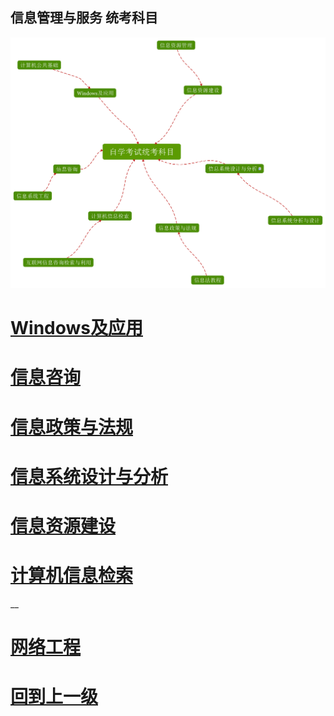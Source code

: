 ## 信息管理与服务 统考科目





![自学考试统考科目](img/自学考试统考科目.svg)



# [Windows及应用](Windows及应用/index.md)

# [信息咨询](信息咨询/index.md)

# [信息政策与法规](信息政策与法规/index.md)

# [信息系统设计与分析](信息系统设计与分析/index.md)

# [信息资源建设](信息资源建设/index.md)

# [计算机信息检索](计算机信息检索/index.md)




__







# [网络工程](网络工程/index.md)

















# [回到上一级](../index.md)